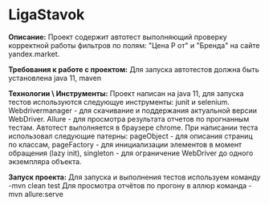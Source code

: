 # LigaStavok
**Описание:**
Проект содержит автотест выполняющий проверку корректной работы фильтров по полям: "Цена Р от" и "Бренда" на сайте yandex.market.

**Требования к работе с проектом:**
Для запуска автотестов должна быть установлена java 11, maven



**Технологии \ Инструменты:**
Проект написан на java 11, для запуска тестов используются следующуе инструменты: junit и selenium.
Webdrivermanager - для скачивание и поддержания актуальной версии WebDriver.
Allure - для просмотра результата отчетов по прогнанным тестам.
Автотест выполняется в браузере chrome.
При написании теста использовал следующие патерны: pageObject - для описания страниц по классам, pageFactory - для инициализации элементов в момент обращения (lazy init), singleton - для ограничение WebDriver до одного экземпляра объекта. 


**Запуск проекта:**
Для запуска и выполнения тестов используем команду -mvn clean test 
Для просмотра отчётов по прогону в аллюр команда -mvn allure:serve


